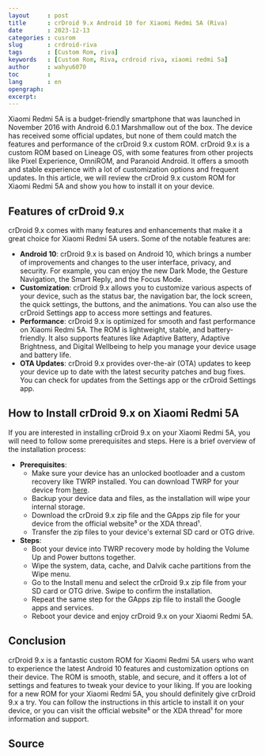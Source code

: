 ```yaml
---
layout     : post
title      : crDroid 9.x Android 10 for Xiaomi Redmi 5A (Riva)
date       : 2023-12-13
categories : cusrom
slug       : crdroid-riva
tags       : [Custom Rom, riva]
keywords   : [Custom Rom, Riva, crdroid riva, xiaomi redmi 5a]
author     : wahyu6070
toc        : 
lang       : en
opengraph:
excerpt:
---
```



Xiaomi Redmi 5A is a budget-friendly smartphone that was launched in November 2016 with Android 6.0.1 Marshmallow out of the box. The device has received some official updates, but none of them could match the features and performance of the crDroid 9.x custom ROM. crDroid 9.x is a custom ROM based on Lineage OS, with some features from other projects like Pixel Experience, OmniROM, and Paranoid Android. It offers a smooth and stable experience with a lot of customization options and frequent updates. In this article, we will review the crDroid 9.x custom ROM for Xiaomi Redmi 5A and show you how to install it on your device.

## Features of crDroid 9.x

crDroid 9.x comes with many features and enhancements that make it a great choice for Xiaomi Redmi 5A users. Some of the notable features are:

- **Android 10**: crDroid 9.x is based on Android 10, which brings a number of improvements and changes to the user interface, privacy, and security. For example, you can enjoy the new Dark Mode, the Gesture Navigation, the Smart Reply, and the Focus Mode.
- **Customization**: crDroid 9.x allows you to customize various aspects of your device, such as the status bar, the navigation bar, the lock screen, the quick settings, the buttons, and the animations. You can also use the crDroid Settings app to access more settings and features.
- **Performance**: crDroid 9.x is optimized for smooth and fast performance on Xiaomi Redmi 5A. The ROM is lightweight, stable, and battery-friendly. It also supports features like Adaptive Battery, Adaptive Brightness, and Digital Wellbeing to help you manage your device usage and battery life.
- **OTA Updates**: crDroid 9.x provides over-the-air (OTA) updates to keep your device up to date with the latest security patches and bug fixes. You can check for updates from the Settings app or the crDroid Settings app.

## How to Install crDroid 9.x on Xiaomi Redmi 5A

If you are interested in installing crDroid 9.x on your Xiaomi Redmi 5A, you will need to follow some prerequisites and steps. Here is a brief overview of the installation process:

- **Prerequisites**:
    - Make sure your device has an unlocked bootloader and a custom recovery like TWRP installed. You can download TWRP for your device from [here](^2^).
    - Backup your device data and files, as the installation will wipe your internal storage.
    - Download the crDroid 9.x zip file and the GApps zip file for your device from the official website⁵ or the XDA thread¹.
    - Transfer the zip files to your device's external SD card or OTG drive.
- **Steps**:
    - Boot your device into TWRP recovery mode by holding the Volume Up and Power buttons together.
    - Wipe the system, data, cache, and Dalvik cache partitions from the Wipe menu.
    - Go to the Install menu and select the crDroid 9.x zip file from your SD card or OTG drive. Swipe to confirm the installation.
    - Repeat the same step for the GApps zip file to install the Google apps and services.
    - Reboot your device and enjoy crDroid 9.x on your Xiaomi Redmi 5A.

## Conclusion

crDroid 9.x is a fantastic custom ROM for Xiaomi Redmi 5A users who want to experience the latest Android 10 features and customization options on their device. The ROM is smooth, stable, and secure, and it offers a lot of settings and features to tweak your device to your liking. If you are looking for a new ROM for your Xiaomi Redmi 5A, you should definitely give crDroid 9.x a try. You can follow the instructions in this article to install it on your device, or you can visit the official website⁵ or the XDA thread¹ for more information and support.

## Source

<!-- [xda](https://xdaforums.com/t/rom-13-0-official-rolex-riva-crdroid-9-x.4512835/) -->
